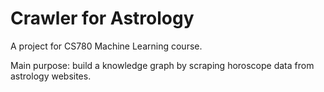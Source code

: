 # Crawler for Astrology
A project for CS780 Machine Learning course.

Main purpose: build a knowledge graph by scraping horoscope data from astrology websites.
